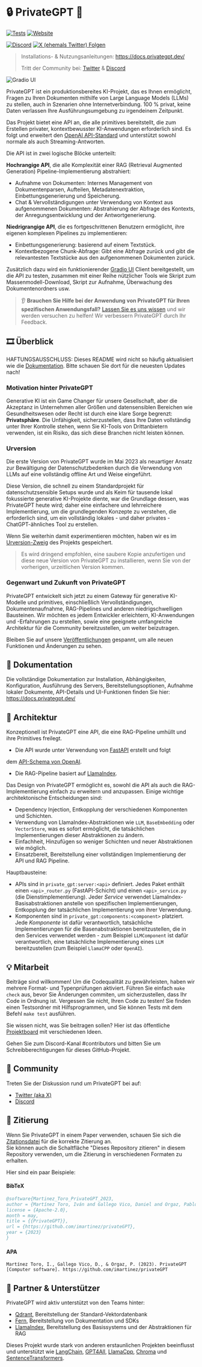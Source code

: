 # 🔒 PrivateGPT 📑

[![Tests](https://github.com/imartinez/privateGPT/actions/workflows/tests.yml/badge.svg)](https://github.com/imartinez/privateGPT/actions/workflows/tests.yml?query=branch%3Amain)
[![Website](https://img.shields.io/website?up_message=check%20it&down_message=down&url=https%3A%2F%2Fdocs.privategpt.dev%2F&label=Dokumentation)](https://docs.privategpt.dev/)

[![Discord](https://img.shields.io/discord/1164200432894234644?logo=discord&label=PrivateGPT)](https://discord.gg/bK6mRVpErU)
[![X (ehemals Twitter) Folgen](https://img.shields.io/twitter/follow/ZylonPrivateGPT)](https://twitter.com/ZylonPrivateGPT)


> Installations- & Nutzungsanleitungen: https://docs.privategpt.dev/
> 
> Tritt der Community bei: [Twitter](https://twitter.com/PrivateGPT_AI) & [Discord](https://discord.gg/bK6mRVpErU)

![Gradio UI](/fern/docs/assets/ui.png?raw=true)

PrivateGPT ist ein produktionsbereites KI-Projekt, das es Ihnen ermöglicht, Fragen zu Ihren Dokumenten mithilfe von Large Language Models (LLMs) zu stellen, auch in Szenarien ohne Internetverbindung. 100 % privat, keine Daten verlassen Ihre Ausführungsumgebung zu irgendeinem Zeitpunkt.

Das Projekt bietet eine API an, die alle primitives bereitstellt, die zum Erstellen privater, kontextbewusster KI-Anwendungen erforderlich sind. Es folgt und erweitert den [OpenAI API-Standard](https://openai.com/blog/openai-api) und unterstützt sowohl normale als auch Streaming-Antworten.

Die API ist in zwei logische Blöcke unterteilt:

**Hochrangige API**, die alle Komplexität einer RAG (Retrieval Augmented Generation) Pipeline-Implementierung abstrahiert:
- Aufnahme von Dokumenten: Internes Management von Dokumentenparsen, Aufteilen, Metadatenextraktion, Einbettungsgenerierung und Speicherung.
- Chat & Vervollständigungen unter Verwendung von Kontext aus aufgenommenen Dokumenten: Abstrahierung der Abfrage des Kontexts, der Anregungsentwicklung und der Antwortgenerierung.

**Niedrigrangige API**, die es fortgeschrittenen Benutzern ermöglicht, ihre eigenen komplexen Pipelines zu implementieren:
- Einbettungsgenerierung: basierend auf einem Textstück.
- Kontextbezogene Chunk-Abfrage: Gibt eine Abfrage zurück und gibt die relevantesten Textstücke aus den aufgenommenen Dokumenten zurück.

Zusätzlich dazu wird ein funktionierender [Gradio UI](https://www.gradio.app/) Client bereitgestellt, um die API zu testen, zusammen mit einer Reihe nützlicher Tools wie Skript zum Massenmodell-Download, Skript zur Aufnahme, Überwachung des Dokumentenordners usw.

> 👂 **Brauchen Sie Hilfe bei der Anwendung von PrivateGPT für Ihren spezifischen Anwendungsfall?**
> [Lassen Sie es uns wissen](https://forms.gle/4cSDmH13RZBHV9at7)
> und wir werden versuchen zu helfen! Wir verbessern PrivateGPT durch Ihr Feedback.

## 🎞️ Überblick
HAFTUNGSAUSSCHLUSS: Dieses README wird nicht so häufig aktualisiert wie die [Dokumentation](https://docs.privategpt.dev/).
Bitte schauen Sie dort für die neuesten Updates nach!

### Motivation hinter PrivateGPT
Generative KI ist ein Game Changer für unsere Gesellschaft, aber die Akzeptanz in Unternehmen aller Größen und datensensiblen Bereichen wie Gesundheitswesen oder Recht ist durch eine klare Sorge begrenzt: **Privatsphäre**.
Die Unfähigkeit, sicherzustellen, dass Ihre Daten vollständig unter Ihrer Kontrolle stehen, wenn Sie KI-Tools von Drittanbietern verwenden, ist ein Risiko, das sich diese Branchen nicht leisten können.

### Urversion
Die erste Version von PrivateGPT wurde im Mai 2023 als neuartiger Ansatz zur Bewältigung der Datenschutzbedenken durch die Verwendung von LLMs auf eine vollständig offline Art und Weise eingeführt.

Diese Version, die schnell zu einem Standardprojekt für datenschutzsensible Setups wurde und als Keim für tausende lokal fokussierte generative KI-Projekte diente, war die Grundlage dessen, was PrivateGPT heute wird; daher eine einfachere und lehrreichere Implementierung, um die grundlegenden Konzepte zu verstehen, die erforderlich sind, um ein vollständig lokales - und daher privates - ChatGPT-ähnliches Tool zu erstellen.

Wenn Sie weiterhin damit experimentieren möchten, haben wir es im [Urversion-Zweig](https://github.com/imartinez/privateGPT/tree/primordial) des Projekts gespeichert.

> Es wird dringend empfohlen, eine saubere Kopie anzufertigen und diese neue Version von
PrivateGPT zu installieren, wenn Sie von der vorherigen, urzeitlichen Version kommen.

### Gegenwart und Zukunft von PrivateGPT
PrivateGPT entwickelt sich jetzt zu einem Gateway für generative KI-Modelle und primitives, einschließlich
Vervollständigungen, Dokumentenaufnahme, RAG-Pipelines und anderen niedrigschwelligen Bausteinen.
Wir möchten es jedem Entwickler erleichtern, KI-Anwendungen und -Erfahrungen zu erstellen, sowie eine geeignete umfangreiche Architektur für die Community bereitzustellen, um weiter beizutragen.

Bleiben Sie auf unsere [Veröffentlichungen](https://github.com/imartinez/privateGPT/releases) gespannt, um alle neuen Funktionen und Änderungen zu sehen.

## 📄 Dokumentation
Die vollständige Dokumentation zur Installation, Abhängigkeiten, Konfiguration, Ausführung des Servers, Bereitstellungsoptionen,
Aufnahme lokaler Dokumente, API-Details und UI-Funktionen finden Sie hier: https://docs.privategpt.dev/

## 🧩 Architektur
Konzeptionell ist PrivateGPT eine API, die eine RAG-Pipeline umhüllt und ihre
Primitives freilegt.
* Die API wurde unter Verwendung von [FastAPI](https://fastapi.tiangolo.com/) erstellt und folgt
 

 dem [API-Schema von OpenAI](https://platform.openai.com/docs/api-reference).
* Die RAG-Pipeline basiert auf [LlamaIndex](https://www.llamaindex.ai/).

Das Design von PrivateGPT ermöglicht es, sowohl die API als auch die
RAG-Implementierung einfach zu erweitern und anzupassen. Einige wichtige architektonische Entscheidungen sind:
* Dependency Injection, Entkopplung der verschiedenen Komponenten und Schichten.
* Verwendung von LlamaIndex-Abstraktionen wie `LLM`, `BaseEmbedding` oder `VectorStore`,
  was es sofort ermöglicht, die tatsächlichen Implementierungen dieser Abstraktionen zu ändern.
* Einfachheit, Hinzufügen so weniger Schichten und neuer Abstraktionen wie möglich.
* Einsatzbereit, Bereitstellung einer vollständigen Implementierung der API und RAG
  Pipeline.

Hauptbausteine:
* APIs sind in `private_gpt:server:<api>` definiert. Jedes Paket enthält einen
  `<api>_router.py` (FastAPI-Schicht) und einen `<api>_service.py` (die
  Dienstimplementierung). Jeder *Service* verwendet LlamaIndex-Basisabstraktionen anstelle von spezifischen Implementierungen,
  Entkopplung der tatsächlichen Implementierung von ihrer Verwendung.
* Komponenten sind in
  `private_gpt:components:<component>` platziert. Jede *Komponente* ist dafür verantwortlich,
  tatsächliche Implementierungen für die Basenabstraktionen bereitzustellen, die in den Services verwendet werden - zum Beispiel
  `LLMComponent` ist dafür verantwortlich, eine tatsächliche Implementierung eines `LLM` bereitzustellen
  (zum Beispiel `LlamaCPP` oder `OpenAI`).

## 💡 Mitarbeit
Beiträge sind willkommen! Um die Codequalität zu gewährleisten, haben wir mehrere Format- und
Typenprüfungen aktiviert. Führen Sie einfach `make check` aus, bevor Sie Änderungen commiten, um sicherzustellen, dass Ihr Code in Ordnung ist.
Vergessen Sie nicht, Ihren Code zu testen! Sie finden einen Testsordner mit Hilfsprogrammen, und Sie können
Tests mit dem Befehl `make test` ausführen.

Sie wissen nicht, was Sie beitragen sollen? Hier ist das öffentliche
[Projektboard](https://github.com/users/imartinez/projects/3) mit verschiedenen Ideen.

Gehen Sie zum Discord-Kanal
#contributors und bitten Sie um Schreibberechtigungen für dieses GitHub-Projekt.

## 💬 Community
Treten Sie der Diskussion rund um PrivateGPT bei auf:
- [Twitter (aka X)](https://twitter.com/PrivateGPT_AI)
- [Discord](https://discord.gg/bK6mRVpErU)

## 📖 Zitierung
Wenn Sie PrivateGPT in einem Paper verwenden, schauen Sie sich die [Zitationsdatei](CITATION.cff) für die korrekte Zitierung an.  
Sie können auch die Schaltfläche "Dieses Repository zitieren" in diesem Repository verwenden, um die Zitierung in verschiedenen Formaten zu erhalten.

Hier sind ein paar Beispiele:

#### BibTeX
```bibtex
@software{Martinez_Toro_PrivateGPT_2023,
author = {Martínez Toro, Iván and Gallego Vico, Daniel and Orgaz, Pablo},
license = {Apache-2.0},
month = may,
title = {{PrivateGPT}},
url = {https://github.com/imartinez/privateGPT},
year = {2023}
}
```

#### APA
```
Martínez Toro, I., Gallego Vico, D., & Orgaz, P. (2023). PrivateGPT [Computer software]. https://github.com/imartinez/privateGPT
```

## 🤗 Partner & Unterstützer
PrivateGPT wird aktiv unterstützt von den Teams hinter:
* [Qdrant](https://qdrant.tech/), Bereitstellung der Standard-Vektordatenbank
* [Fern](https://buildwithfern.com/), Bereitstellung von Dokumentation und SDKs
* [LlamaIndex](https://www.llamaindex.ai/), Bereitstellung des Basissystems und der Abstraktionen für RAG

Dieses Projekt wurde stark von anderen erstaunlichen Projekten beeinflusst und unterstützt wie
[LangChain](https://github.com/hwchase17/langchain),
[GPT4All](https://github.com/nomic-ai/gpt4all),
[LlamaCpp](https://github.com/ggerganov/llama.cpp),
[Chroma](https://www.trychroma.com/)
und [SentenceTransformers](https://www.sbert.net/).
